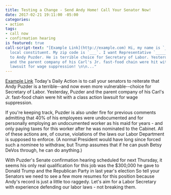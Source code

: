 ```yaml
---
title: Testing a Change - Send Andy Home! Call Your Senator Now!
date: 2017-02-21 19:11:00 -05:00
categories:
- action
tags:
- call now
- confirmation hearing
is featured: true
call-script-text: "[Example Link](http://example.com) Hi, my name is `____`, I'm a
  local constituent. My zip code is `___`. I want Representative `_____` to say NO
  to Andy Puzder. He is terrible choice for Secretary of Labor. Yesterday, Puzder
  and the parent company of his Carl's Jr. fast-food chain were hit with a class action
  lawsuit for wage suppression! \n\n..."
---
```


[Example Link](http://example.com) Today's Daily Action is to call your senators to reiterate that Andy Puzder is a terrible--and now even more vulnerable--choice for Secretary of Labor. Yesterday, Puzder and the parent company of his Carl's Jr. fast-food chain were hit with a class action lawsuit for wage suppression.

If you're keeping track, Puzder is also under fire for previous comments admitting that 40% of his employees were undocumented and for personally employing an undocumented worker as his maid for years - and only paying taxes for this worker after he was nominated to the Cabinet. All of these actions are, of course, violations of the laws our Labor Department is supposed to enforce. (A normal President would have long since forced such a nominee to withdraw, but Trump assumes that if he can push Betsy DeVos through, he can do anything.)

With Puzder's Senate confirmation hearing scheduled for next Thursday, it seems his only real qualification for this job was the $300,000 he gave to Donald Trump and the Republican Party in last year's election So tell your Senators we need to see a few more resumes for this position because Andy's record is just a little too raggedy. Let's aim for a Labor Secretary with experience defending our labor laws - not breaking them.
